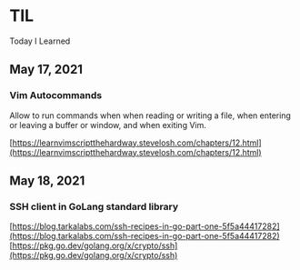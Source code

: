 # TIL
Today I Learned

## May 17, 2021

### Vim Autocommands

Allow to run commands when when reading or writing a file, when entering or leaving a buffer or window, and when exiting Vim.

[https://learnvimscriptthehardway.stevelosh.com/chapters/12.html](https://learnvimscriptthehardway.stevelosh.com/chapters/12.html)

## May 18, 2021

### SSH client in GoLang standard library

[https://blog.tarkalabs.com/ssh-recipes-in-go-part-one-5f5a44417282](https://blog.tarkalabs.com/ssh-recipes-in-go-part-one-5f5a44417282)
[https://pkg.go.dev/golang.org/x/crypto/ssh](https://pkg.go.dev/golang.org/x/crypto/ssh)
